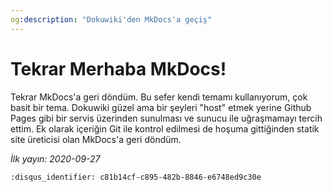 ```yaml
---
og:description: "Dokuwiki'den MkDocs'a geçiş"
---
```


# Tekrar Merhaba MkDocs!

Tekrar MkDocs'a geri döndüm. Bu sefer kendi temamı kullanıyorum, çok basit bir
tema. Dokuwiki güzel ama bir şeyleri "host" etmek yerine Github Pages gibi bir
servis üzerinden sunulması ve sunucu ile uğraşmamayı tercih ettim. Ek olarak
içeriğin Git ile kontrol edilmesi de hoşuma gittiğinden statik site üreticisi
olan MkDocs'a geri döndüm.

*İlk yayın: 2020-09-27*

```{disqus}
:disqus_identifier: c81b14cf-c895-482b-8846-e6748ed9c30e
```
